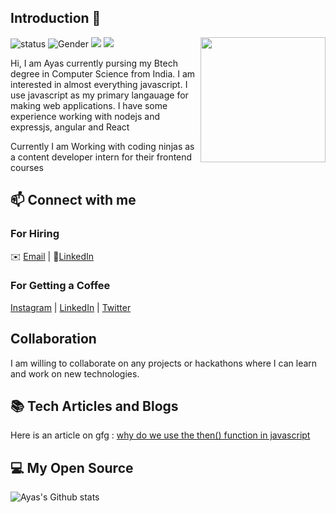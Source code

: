 ## Introduction 👋
<!--https://user-images.githubusercontent.com/5713670/87202985-820dcb80-c2b6-11ea-9f56-7ec461c497c3.gif-->
<img align='right' src='https://octodex.github.com/images/hula_loop_octodex03.gif' width='200"'>

![status](https://img.shields.io/badge/status-up-brightgreen) ![Gender](https://img.shields.io/badge/gender-%F0%9F%A4%B5-lightgrey) ![](https://img.shields.io/badge/Relationship-Single-red) ![](https://visitor-badge.glitch.me/badge?page_id=github.com/the-pro)

Hi, I am Ayas currently pursing my Btech degree in Computer Science from India. I am interested in almost everything javascript. I use javascript as my primary langauage for making web applications. I have some experience working with nodejs and expressjs, angular and React

Currently I am Working with coding ninjas as a content developer intern for their frontend courses

## 📫 Connect with me
### For Hiring 
✉️ [Email](mailto:rockingayas13@gmail.com) | 💬[LinkedIn](https://linkedin.com/in/ayas-behera-4a806262)

### For Getting a Coffee
[Instagram](https://instagram.com/quick.rush) | [LinkedIn](https://linkedin.com/in/ayas-behera-4a806262) | [Twitter](https://twitter.com/ayasbehera) 

## Collaboration
I am willing to collaborate on any projects or hackathons where I can learn and work on new technologies.

## 📚 Tech Articles and Blogs

Here is an article on gfg : [why do we use the then() function in javascript]()

<!--
**the-pro/the-pro** is a ✨ _special_ ✨ repository because its `README.md` (this file) appears on your GitHub profile.

Here are some ideas to get you started:

- 🔭 I’m currently working on ...
- 🌱 I’m currently learning ...
- 👯 I’m looking to collaborate on ...
- 🤔 I’m looking for help with ...
- 💬 Ask me about ...
- 📫 How to reach me: ...
- 😄 Pronouns: ...
- ⚡ Fun fact: ...
-->
## 💻 My Open Source
![Ayas's Github stats](https://github-readme-stats.vercel.app/api?username=the-pro&show_icons=true)
